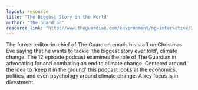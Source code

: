```yaml
---
layout: resource
title: "The Biggest Story in the World"
author: "The Guardian"
resource_link: "http://www.theguardian.com/environment/ng-interactive/2015/mar/16/the-biggest-st..."
---
```


The former editor-in-chief of The Guardian emails his staff on Christmas Eve saying that he wants to tackle 'the biggest story ever told', climate change. The 12 episode podcast examines the role of The Guardian in advocating for and combating an end to climate change. Centered around the idea to 'keep it in the ground' this podcast looks at the economics, politics, and even psychology around climate change. A key focus is in divestment.